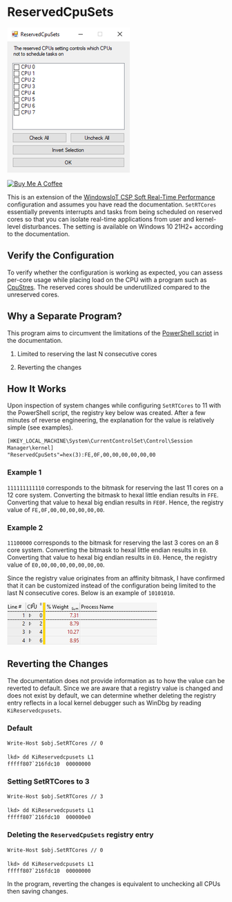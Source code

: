 # ReservedCpuSets

![program-screenshot.png](./img/program-screenshot.png)

[![Buy Me A Coffee](https://www.buymeacoffee.com/assets/img/custom_images/orange_img.png)](https://www.buymeacoffee.com/amitxv)

This is an extension of the [WindowsIoT CSP Soft Real-Time Performance](https://learn.microsoft.com/en-us/windows/iot/iot-enterprise/soft-real-time/soft-real-time-device#use-mdm-bridge-wmi-provider-to-configure-the-windowsiot-csp) configuration and assumes you have read the documentation. ``SetRTCores`` essentially prevents interrupts and tasks from being scheduled on reserved cores so that you can isolate real-time applications from user and kernel-level disturbances. The setting is available on Windows 10 21H2+ according to the documentation.

## Verify the Configuration

To verify whether the configuration is working as expected, you can assess per-core usage while placing load on the CPU with a program such as [CpuStres](https://learn.microsoft.com/en-us/sysinternals/downloads/cpustres). The reserved cores should be underutilized compared to the unreserved cores.

## Why a Separate Program?

This program aims to circumvent the limitations of the [PowerShell script](https://learn.microsoft.com/en-us/windows/iot/iot-enterprise/soft-real-time/soft-real-time-device#use-mdm-bridge-wmi-provider-to-configure-the-windowsiot-csp) in the documentation.

1. Limited to reserving the last N consecutive cores

2. Reverting the changes

## How It Works

Upon inspection of system changes while configuring ``SetRTCores`` to 11 with the PowerShell script, the registry key below was created. After a few minutes of reverse engineering, the explanation for the value is relatively simple (see examples).

```
[HKEY_LOCAL_MACHINE\System\CurrentControlSet\Control\Session Manager\kernel]
"ReservedCpuSets"=hex(3):FE,0F,00,00,00,00,00,00
```

### Example 1

``111111111110`` corresponds to the bitmask for reserving the last 11 cores on a 12 core system. Converting the bitmask to hexal little endian results in ``FFE``. Converting that value to hexal big endian results in ``FE0F``. Hence, the registry value of ``FE,0F,00,00,00,00,00,00``.

### Example 2

``11100000`` corresponds to the bitmask for reserving the last 3 cores on an 8 core system. Converting the bitmask to hexal little endian results in ``E0``. Converting that value to hexal big endian results in ``E0``. Hence, the registry value of ``E0,00,00,00,00,00,00,00``.

Since the registry value originates from an affinity bitmask, I have confirmed that it can be customized instead of the configuration being limited to the last N consecutive cores. Below is an example of ``10101010``.

![custom-bitmask.png](./img/custom-bitmask.png)

## Reverting the Changes

The documentation does not provide information as to how the value can be reverted to default. Since we are aware that a registry value is changed and does not exist by default, we can determine whether deleting the registry entry reflects in a local kernel debugger such as WinDbg by reading ``KiReservedcpusets``.

### Default

```
Write-Host $obj.SetRTCores // 0

lkd> dd KiReservedcpusets L1
fffff807`216fdc10  00000000
```

### Setting SetRTCores to 3

```
Write-Host $obj.SetRTCores // 3

lkd> dd KiReservedcpusets L1
fffff807`216fdc10  000000e0
```

### Deleting the ``ReservedCpuSets`` registry entry

```
Write-Host $obj.SetRTCores // 0

lkd> dd KiReservedcpusets L1
fffff807`216fdc10  00000000
```

In the program, reverting the changes is equivalent to unchecking all CPUs then saving changes.
